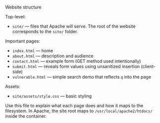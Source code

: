 Website structure

Top-level:
- `site/` — files that Apache will serve. The root of the website corresponds to the `site/` folder.

Important pages:
- `index.html` — home
- `about.html` — description and audience
- `contact.html` — example form (GET method used intentionally)
- `submit.html` — reveals form values using unsanitized insertion (client-side)
- `vulnerable.html` — simple search demo that reflects `q` into the page

Assets:
- `site/assets/style.css` — basic styling

Use this file to explain what each page does and how it maps to the filesystem. In Apache, the site root maps to `/usr/local/apache2/htdocs/` inside the container.
